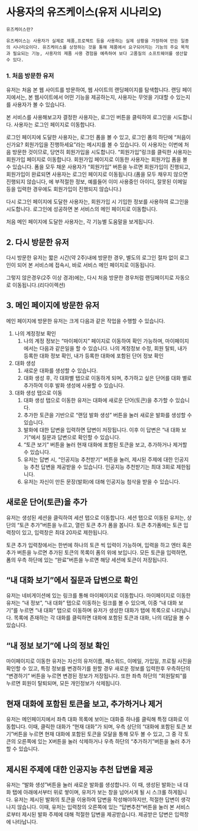 # 사용자의 유즈케이스(유저 시나리오)

`유즈케이스란?`

`유즈케이스는 사용자가 실제로 제품,프로젝트 등을 사용하는 실제 상황을 가정하여 만든 일종의 시나리오이다. 유즈케이스를 상정하는 것을 통해 제품에서 요구되어지는 기능의 주요 목적과 필요되는 기능, 사용자의 제품 사용 경험을 예측하여 보다 고품질의 소프트웨어를 생산할 수 있다.`

### 1. 처음 방문한 유저

유저는 처음 본 웹 사이트를 방문하여, 웹 사이트의 랜딩페이지를 탐색합니다. 랜딩 페이지에서는, 본 웹사이트에서 어떤 기능을 제공하는지, 사용자는 무엇을 기대할 수 있는지를 사용자가 볼 수 있습니다.

본 서비스를 사용해보고자 결정한 사용자는, 로그인 버튼을 클릭하여 로그인을 시도합니다. 사용자는 로그인 페이지로 이동합니다.

로그인 페이지에 도달한 사용자는, 로그인 폼을 볼 수 있고, 로그인 폼의 하단에 “처음이신가요? 회원가입을 진행하세요”라는 메시지를 볼 수 있습니다. 이 사용자는 이번에 처음 방문한 것이므로, 당연히 회원가입을 시도합니다. “회원가입”링크를 클릭한 사용자는 회원가입 페이지로 이동합니다. 회원가입 페이지로 이동한 사용자는 회원가입 폼을 볼 수 있습니다. 폼을 모두 채운 사용자가 “회원가입” 버튼을 누르면 회원가입이 진행되고, 회원가입이 완료되면 사용자는 로그인 페이지로 이동됩니다.(폼을 모두 채우지 않으면 진행되지 않습니다, 에 부적절한 정보, 예를들어 이미 사용중인 아이디, 잘못된 이메일 등을 입력한 경우에도 회원가입이 진행되지 않습니다.)

다시 로그인 페이지에 도달한 사용자는, 회원가입 시 기입한 정보를 사용하여 로그인을 시도합니다. 로그인에 성공하면 본 서비스의 메인 페이지로 이동합니다.

처음 메인 페이지에 도달한 사용자는, 각 기능별 도움말을 보게됩니다.

## 2. 다시 방문한 유저

다시 방문한 유저는 짧은 시간(약 2주)내에 방문한 경우, 별도의 로그인 절차 없이 로그인이 되어 본 서비스에 접속시, 바로 서비스 메인 페이지로 이동됩니다.

그렇지 않은경우(2주 이상 경과)에는, 다시 처음 방문한 경우처럼 랜딩페이지로 자동으로 이동됩니다.(리다이렉션)

## 3. 메인 페이지에 방문한 유저

메인 페이지에 방문한 유저는 크게 다음과 같은 작업을 수행할 수 있습니다.

1. 나의 계정정보 확인
   1. 나의 계정 정보는 “마이페이지” 페이지로 이동하여 확인 가능하며, 마이페이지에서는 다음과 같은일을 할 수 있습니다. 나의 계정정보 수정, 회원 탈퇴, 내가 등록한 대화 정보 확인, 내가 등록한 대화에 포함된 단어 정보 확인
2. 대화 생성
   1. 새로운 대화를 생성할 수 있습니다.
   2. 대화 생성 후, 각 대화별 탭으로 이동하게 되며, 추가하고 싶은 단어를 대화 별로 추가하여 이후 발화 생성에 사용할 수 있습니다.
3. 대화 생성 탭으로 이동
   1. 대화 생성 탭으로 이동한 유저는 대화에 새로운 단어(토큰)을 추가할 수 있습니다.
   2. 추가한 토큰을 기반으로 “랜덤 발화 생성” 버튼을 눌러 새로운 발화를 생성할 수 있습니다.
   3. 발화에 대한 답변을 입력하면 답변이 저장됩니다. 이후 이 답변은 “내 대화 보기”에서 질문과 답변으로 확인할 수 있습니다.
   4. “토큰 보기” 버튼을 눌러 현재 대화에 포함된 토큰을 보고, 추가하거나 제거할 수 있습니다.
   5. 유저는 답변 시, “인공지능 추천받기” 버튼을 눌러, 제시된 주제에 대한 인공지능 추천 답변을 제공받을 수 있습니다. 인공지능 추천받기는 최대 3회로 제한됩니다.
   6. 유저는 자신이 만든 문장(발화)에 대해 인공지능 첨삭을 받을 수 있습니다.

## 새로운 단어(토큰)을 추가

유저는 생성된 세션을 클릭하여 세션 탭으로 이동합니다. 세션 탭으로 이동된 유저는, 상단의 “토큰 추가”버튼을 누르고, 열린 토큰 추가 폼을 봅니다. 토큰 추가폼에는 토큰 입력창이 있고, 입력창은 최대 20자로 제한됩니다.

토큰 추가 입력창에서는 한번에 하나의 토큰 씩 입력이 가능하며, 입력을 하고 엔터 혹은 추가 버튼을 누르면 추가된 토큰의 목록이 폼의 위에 보입니다. 모든 토큰을 입력하면, 폼의 우측 하단에 있는 “완료”버튼을 누르면 해당 세션에 토큰이 저장됩니다.

## “내 대화 보기”에서 질문과 답변으로 확인

유저는 네비게이션에 있는 링크를 통해 마이페이지로 이동합니다. 마이페이지로 이동한 유저는 “내 정보”, “내 대화” 탭으로 이동하는 링크를 볼 수 있으며, 이중 “내 대화 보기”를 누르면 “내 대화” 탭으로 이동하며 유저가 생성한 대화가 탭에 목록으로 나타납니다. 목록에 존재하는 각 대화를 클릭하면 대화에 포함된 토큰과 대화, 나의 대답을 볼 수 있습니다.

## “내 정보 보기”에 나의 정보 확인

마이페이지로 이동한 유저는 자신의 유저이름, 패스워드, 이메일, 가입일, 프로필 사진을 확인할 수 있고, 특정 정보를 변경하기를 원할 경우 새로운 정보를 입력한후 우측하단의 “변경하기” 버튼을 누르면 변경된 정보가 저장됩니다. 또한 좌측 하단의 “회원탈퇴”를 누르면 회원이 탈퇴되며, 모든 개인정보가 삭제됩니다.

## 현재 대화에 포함된 토큰을 보고, 추가하거나 제거

유저는 메인페이지에서 좌측 대화 목록에 보이는 대화중 하나를 클릭해 특정 대화로 이동합니다. 이때, 클릭한 대화가 “현재 대화”가 되며, 우측 상단의 “대화에 포함된 토큰 보기”버튼을 누르면 현재 대화에 포함된 토큰을 모달을 통해 모두 볼 수 있고, 그 중 각 토큰의 오른쪽에 있는 X버튼을 눌러 삭제하거나 우측 하단의 “추가하기”버튼을 눌러 추가할 수 있습니다.

## 제시된 주제에 대한 인공지능 추천 답변을 제공

유저는 “발화 생성”버튼을 눌러 새로운 발화를 생성합니다. 이 때, 생성된 발화는 내 대화 탭에 아래에서부터 위로 쌓이며, 유저가 보는 창을 넘어서게 될 시 스크롤 하게됩니다. 유저는 제시된 발화의 토큰을 이용하여 답변을 작성해야하지만, 적절한 답변이 생각나지 않습니다. 이때, 유저는 입력창의 오른쪽에 있는 “답변추천”버튼을 눌러 본 서비스로부터 제시된 발화 주제에 대해 적절한 답변을 제공받습니다. 제공받은 답변은 입력창에 나타납니다.
